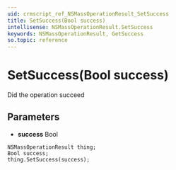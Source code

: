 ```yaml
---
uid: crmscript_ref_NSMassOperationResult_SetSuccess
title: SetSuccess(Bool success)
intellisense: NSMassOperationResult.SetSuccess
keywords: NSMassOperationResult, GetSuccess
so.topic: reference
---
```


# SetSuccess(Bool success)

Did the operation succeed

## Parameters

* **success** Bool

```crmscript
NSMassOperationResult thing;
Bool success;
thing.SetSuccess(success);
```

